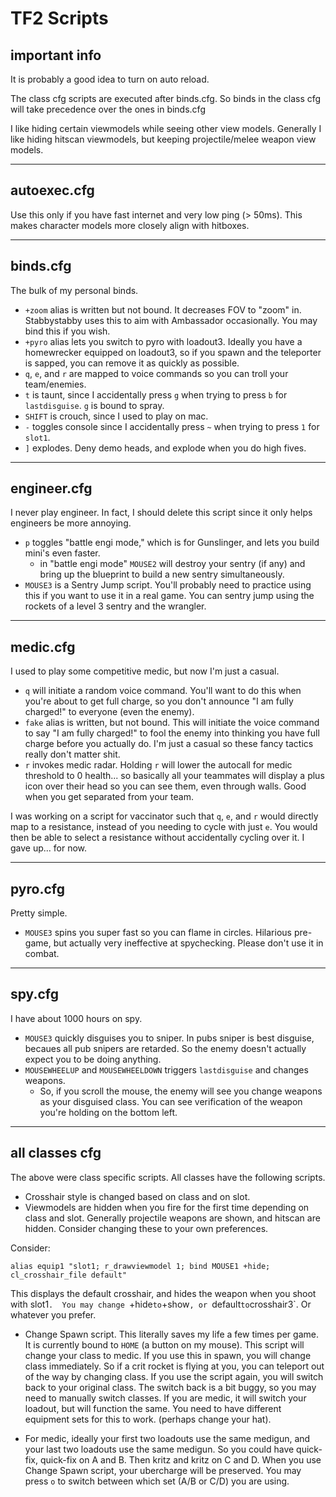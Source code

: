 TF2 Scripts
====================
## important info
It is probably a good idea to turn on auto reload.

The class cfg scripts are executed after binds.cfg.  So binds in the class cfg will take precedence over the ones in binds.cfg

I like hiding certain viewmodels while seeing other view models. Generally I like hiding hitscan viewmodels, but keeping projectile/melee weapon view models.

---
## autoexec.cfg
Use this only if you have fast internet and very low ping (> 50ms).  This makes character models more closely align with hitboxes.

---
## binds.cfg
The bulk of my personal binds.  

- `+zoom` alias is written but not bound. It decreases FOV to "zoom" in.  Stabbystabby uses this to aim with Ambassador occasionally.  You may bind this if you wish.
- `+pyro` alias lets you switch to pyro with loadout3.  Ideally you have a homewrecker equipped on loadout3, so if you spawn and the teleporter is sapped, you can remove it as quickly as possible.
- `q`, `e`, and `r` are mapped to voice commands so you can troll your team/enemies.
- `t` is taunt, since I accidentally press `g` when trying to press `b` for `lastdisguise`.  `g` is bound to spray.
- `SHIFT` is crouch, since I used to play on mac.
- `-` toggles console since I accidentally press `~` when trying to press `1` for `slot1`.
- `]` explodes.  Deny demo heads, and explode when you do high fives.

---
## engineer.cfg
I never play engineer.  In fact, I should delete this script since it only helps engineers be more annoying.

- `p` toggles "battle engi mode," which is for Gunslinger, and lets you build mini's even faster.
  - in "battle engi mode" `MOUSE2` will destroy your sentry (if any) and bring up the blueprint to build a new sentry simultaneously.
- `MOUSE3` is a Sentry Jump script.  You'll probably need to practice using this if you want to use it in a real game.  You can sentry jump using the rockets of a level 3 sentry and the wrangler.

---
## medic.cfg
I used to play some competitive medic, but now I'm just a casual.

- `q` will initiate a random voice command.  You'll want to do this when you're about to get full charge, so you don't announce "I am fully charged!" to everyone (even the enemy).  
- `fake` alias is written, but not bound.  This will initiate the voice command to say "I am fully charged!" to fool the enemy into thinking you have full charge before you actually do.  I'm just a casual so these fancy tactics really don't matter shit.
- `r` invokes medic radar.  Holding `r` will lower the autocall for medic threshold to 0 health... so basically all your teammates will display a plus icon over their head so you can see them, even through walls.  Good when you get separated from your team.

I was working on a script for vaccinator such that `q`, `e`, and `r` would directly map to a resistance, instead of you needing to cycle with just `e`.  You would then be able to select a resistance without accidentally cycling over it.  I gave up... for now.

---
## pyro.cfg
Pretty simple.

- `MOUSE3` spins you super fast so you can flame in circles.  Hilarious pre-game, but actually very ineffective at spychecking.  Please don't use it in combat.

---
## spy.cfg
I have about 1000 hours on spy.

- `MOUSE3` quickly disguises you to sniper.  In pubs sniper is best disguise, becaues all pub snipers are retarded. So the enemy doesn't actually expect you to be doing anything.
- `MOUSEWHEELUP` and `MOUSEWHEELDOWN` triggers `lastdisguise` and changes weapons.
  - So, if you scroll the mouse, the enemy will see you change weapons as your disguised class.  You can see verification of the weapon you're holding on the bottom left.

---
## all classes cfg
The above were class specific scripts.  All classes have the following scripts.

- Crosshair style is changed based on class and on slot.  
- Viewmodels are hidden when you fire for the first time depending on class and slot.  Generally projectile weapons are shown, and hitscan are hidden.  Consider changing these to your own preferences.

Consider:

`alias equip1 "slot1; r_drawviewmodel 1; bind MOUSE1 +hide; cl_crosshair_file default"`

This displays the default crosshair, and hides the weapon when you shoot with slot1`.  You may change `+hide` to `+show`, or `default` to `crosshair3`.  Or whatever you prefer.

- Change Spawn script.  This literally saves my life a few times per game.  It is currently bound to `HOME` (a button on my mouse).  This script will change your class to medic.  If you use this in spawn, you will change class immediately.  So if a crit rocket is flying at you, you can teleport out of the way by changing class.  If you use the script again, you will switch back to your original class.  The switch back is a bit buggy, so you may need to manually switch classes.  If you are medic, it will switch your loadout, but will function the same.  You need to have different equipment sets for this to work.  (perhaps change your hat).

- For medic, ideally your first two loadouts use the same medigun, and your last two loadouts use the same medigun.  So you could have quick-fix, quick-fix on A and B.  Then kritz and kritz on C and D.  When you use Change Spawn script, your ubercharge will be preserved.  You may press `o` to switch between which set (A/B or C/D) you are using.
